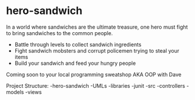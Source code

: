 # hero-sandwich

In a world where sandwiches are the ultimate treasure, one hero must fight to bring sandwiches to the common people.

- Battle through levels to collect sandwich ingredients
- Fight sandwich mobsters and corrupt policemen trying to steal your items
- Build your sandwich and feed your hungry people

Coming soon to your local programming sweatshop AKA OOP with Dave

Project Structure:
-hero-sandwich
  -UMLs
  -libraries
    -junit
  -src
    -controllers
    -models
    -views
